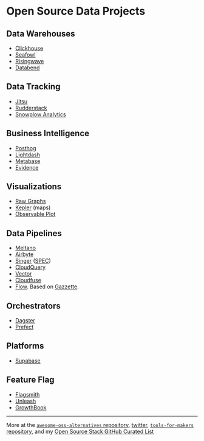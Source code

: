 # Open Source Data Projects

## Data Warehouses

- [Clickhouse](https://github.com/ClickHouse/ClickHouse)
- [Seafowl](https://github.com/splitgraph/seafowl)
- [Risingwave](https://github.com/risingwavelabs/risingwave)
- [Databend](https://github.com/datafuselabs/databend)

## Data Tracking

- [Jitsu](https://jitsu.com/)
- [Rudderstack](https://www.rudderstack.com/)
- [Snowplow Analytics](http://web.archive.org/web/20220824172020/https://snowplowanalytics.com/)

## Business Intelligence

- [Posthog](https://posthog.com/)
- [Lightdash](https://www.lightdash.com/)
- [Metabase](https://www.metabase.com/)
- [Evidence](https://www.evidence.dev/)

## Visualizations

- [Raw Graphs](https://app.rawgraphs.io/)
- [Kepler](https://kepler.gl/) (maps)
- [Observable Plot](https://observablehq.com/plot/)

## Data Pipelines

- [Meltano](https://meltano.com)
- [Airbyte](https://airbyte.io/)
- [Singer](https://www.singer.io/) ([SPEC](https://github.com/singer-io/getting-started/blob/master/docs/SPEC.md))
- [CloudQuery](https://www.cloudquery.io/)
- [Vector](https://vector.dev)
- [Cloudfuse](https://github.com/cloudfuse-io)
- [Flow](https://github.com/estuary/flow). Based on [Gazzette](https://github.com/gazette/core).

## Orchestrators

- [Dagster](https://www.dagster.io/)
- [Prefect](https://www.prefect.io/)

## Platforms

- [Supabase](https://supabase.io/)

## Feature Flag

- [Flagsmith](https://flagsmith.com/)
- [Unleash](https://www.getunleash.io/)
- [GrowthBook](https://www.growthbook.io/)

---

More at the [`awesome-oss-alternatives` repository](https://github.com/RunaCapital/awesome-oss-alternatives), [twitter](https://twitter.com/johnrushx/status/1706424446205022294), [`tools-for-makers` repository](https://github.com/MarsX-dev/tools-for-makers#open-source-alternatives-to-xxx), and my [Open Source Stack GitHub Curated List](https://github.com/stars/davidgasquez/lists/open-source-stack)
